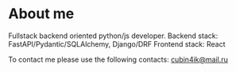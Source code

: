 # About me
Fullstack backend oriented python/js developer.
Backend stack: FastAPI/Pydantic/SQLAlchemy, Django/DRF
Frontend stack: React

To contact me please use the following contacts:
cubin4ik@mail.ru
